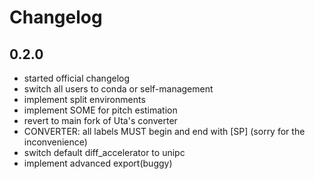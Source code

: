 # Changelog

## 0.2.0
- started official changelog
- switch all users to conda or self-management
- implement split environments
- implement SOME for pitch estimation
- revert to main fork of Uta's converter
- CONVERTER: all labels MUST begin and end with [SP] (sorry for the inconvenience)
- switch default diff_accelerator to unipc
- implement advanced export(buggy)
